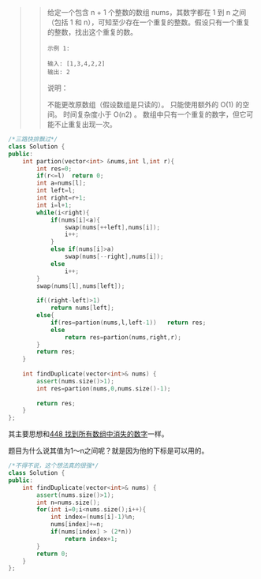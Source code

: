 > >给定一个包含 n + 1 个整数的数组 nums，其数字都在 1 到 n 之间（包括 1 和 n），可知至少存在一个重复的整数。假设只有一个重复的整数，找出这个重复的数。
> >
> >```
> >示例 1:
> >
> >输入: [1,3,4,2,2]
> >输出: 2
> >```
> >
> >说明：
> >
> >    不能更改原数组（假设数组是只读的）。
> >    只能使用额外的 O(1) 的空间。
> >    时间复杂度小于 O(n2) 。
> >    数组中只有一个重复的数字，但它可能不止重复出现一次。
> >

```c++
/*三路快排飘过*/
class Solution {
public:
    int partion(vector<int> &nums,int l,int r){
        int res=0;
        if(r<=l)  return 0;
        int a=nums[l];
        int left=l;
        int right=r+1;
        int i=l+1;
        while(i<right){
            if(nums[i]<a){
                swap(nums[++left],nums[i]);
                i++;
            }
            else if(nums[i]>a)
                swap(nums[--right],nums[i]);
            else
                i++;
        }
        swap(nums[l],nums[left]);
        
        if((right-left)>1)
            return nums[left];
        else{
            if(res=partion(nums,l,left-1))   return res;
            else
                return res=partion(nums,right,r);
        }
        return res;
    }
    
    int findDuplicate(vector<int>& nums) {
        assert(nums.size()>1);
        int res=partion(nums,0,nums.size()-1);
        
        return res;
    }
};
```

其主要思想和[448 找到所有数组中消失的数字](448.找到所有数组中消失的数字.md)一样。

题目为什么说其值为1～n之间呢？就是因为他的下标是可以用的。

```c++
/*不得不说，这个想法真的很强*/
class Solution {
public: 
    int findDuplicate(vector<int>& nums) {
        assert(nums.size()>1);
        int n=nums.size();
        for(int i=0;i<nums.size();i++){
            int index=(nums[i]-1)%n;
            nums[index]+=n;
            if(nums[index] > (2*n))      
                return index+1;
        }     
        return 0;
    }
};
```

